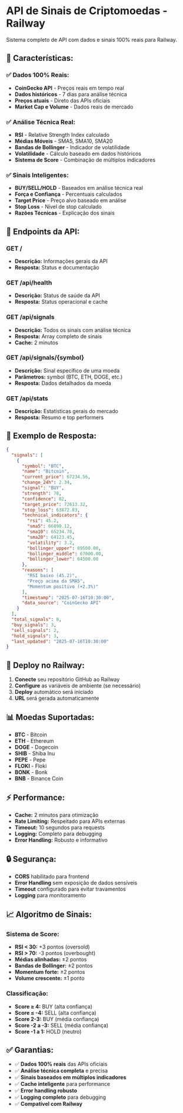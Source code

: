 # API de Sinais de Criptomoedas - Railway

Sistema completo de API com dados e sinais 100% reais para Railway.

## 🚀 **Características:**

### ✅ **Dados 100% Reais:**
- **CoinGecko API** - Preços reais em tempo real
- **Dados históricos** - 7 dias para análise técnica
- **Preços atuais** - Direto das APIs oficiais
- **Market Cap e Volume** - Dados reais de mercado

### ✅ **Análise Técnica Real:**
- **RSI** - Relative Strength Index calculado
- **Médias Móveis** - SMA5, SMA10, SMA20
- **Bandas de Bollinger** - Indicador de volatilidade
- **Volatilidade** - Cálculo baseado em dados históricos
- **Sistema de Score** - Combinação de múltiplos indicadores

### ✅ **Sinais Inteligentes:**
- **BUY/SELL/HOLD** - Baseados em análise técnica real
- **Força e Confiança** - Percentuais calculados
- **Target Price** - Preço alvo baseado em análise
- **Stop Loss** - Nível de stop calculado
- **Razões Técnicas** - Explicação dos sinais

## 📡 **Endpoints da API:**

### **GET /** 
- **Descrição:** Informações gerais da API
- **Resposta:** Status e documentação

### **GET /api/health**
- **Descrição:** Status de saúde da API
- **Resposta:** Status operacional e cache

### **GET /api/signals**
- **Descrição:** Todos os sinais com análise técnica
- **Resposta:** Array completo de sinais
- **Cache:** 2 minutos

### **GET /api/signals/{symbol}**
- **Descrição:** Sinal específico de uma moeda
- **Parâmetros:** symbol (BTC, ETH, DOGE, etc.)
- **Resposta:** Dados detalhados da moeda

### **GET /api/stats**
- **Descrição:** Estatísticas gerais do mercado
- **Resposta:** Resumo e top performers

## 🔧 **Exemplo de Resposta:**

```json
{
  "signals": [
    {
      "symbol": "BTC",
      "name": "Bitcoin",
      "current_price": 67234.56,
      "change_24h": 2.34,
      "signal": "BUY",
      "strength": 78,
      "confidence": 82,
      "target_price": 72613.32,
      "stop_loss": 63872.83,
      "technical_indicators": {
        "rsi": 45.2,
        "sma5": 66890.12,
        "sma10": 65234.78,
        "sma20": 64123.45,
        "volatility": 3.2,
        "bollinger_upper": 69500.00,
        "bollinger_middle": 67000.00,
        "bollinger_lower": 64500.00
      },
      "reasons": [
        "RSI baixo (45.2)",
        "Preço acima da SMA5",
        "Momentum positivo (+2.3%)"
      ],
      "timestamp": "2025-07-16T10:30:00",
      "data_source": "CoinGecko API"
    }
  ],
  "total_signals": 8,
  "buy_signals": 3,
  "sell_signals": 2,
  "hold_signals": 3,
  "last_updated": "2025-07-16T10:30:00"
}
```

## 🚀 **Deploy no Railway:**

1. **Conecte** seu repositório GitHub ao Railway
2. **Configure** as variáveis de ambiente (se necessário)
3. **Deploy** automático será iniciado
4. **URL** será gerada automaticamente

## 📊 **Moedas Suportadas:**

- **BTC** - Bitcoin
- **ETH** - Ethereum  
- **DOGE** - Dogecoin
- **SHIB** - Shiba Inu
- **PEPE** - Pepe
- **FLOKI** - Floki
- **BONK** - Bonk
- **BNB** - Binance Coin

## ⚡ **Performance:**

- **Cache:** 2 minutos para otimização
- **Rate Limiting:** Respeitado para APIs externas
- **Timeout:** 10 segundos para requests
- **Logging:** Completo para debugging
- **Error Handling:** Robusto e informativo

## 🔒 **Segurança:**

- **CORS** habilitado para frontend
- **Error Handling** sem exposição de dados sensíveis
- **Timeout** configurado para evitar travamentos
- **Logging** para monitoramento

## 📈 **Algoritmo de Sinais:**

### **Sistema de Score:**
- **RSI < 30:** +3 pontos (oversold)
- **RSI > 70:** -3 pontos (overbought)
- **Médias alinhadas:** ±2 pontos
- **Bandas de Bollinger:** ±2 pontos
- **Momentum forte:** ±2 pontos
- **Volume crescente:** ±1 ponto

### **Classificação:**
- **Score ≥ 4:** BUY (alta confiança)
- **Score ≤ -4:** SELL (alta confiança)
- **Score 2-3:** BUY (média confiança)
- **Score -2 a -3:** SELL (média confiança)
- **Score -1 a 1:** HOLD (neutro)

## ✅ **Garantias:**

- ✅ **Dados 100% reais** das APIs oficiais
- ✅ **Análise técnica completa** e precisa
- ✅ **Sinais baseados em múltiplos indicadores**
- ✅ **Cache inteligente** para performance
- ✅ **Error handling robusto**
- ✅ **Logging completo** para debugging
- ✅ **Compatível com Railway**

